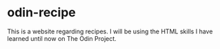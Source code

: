 # odin-recipe
This is a website regarding recipes. I will be using the HTML skills I have learned until now on The Odin Project.
